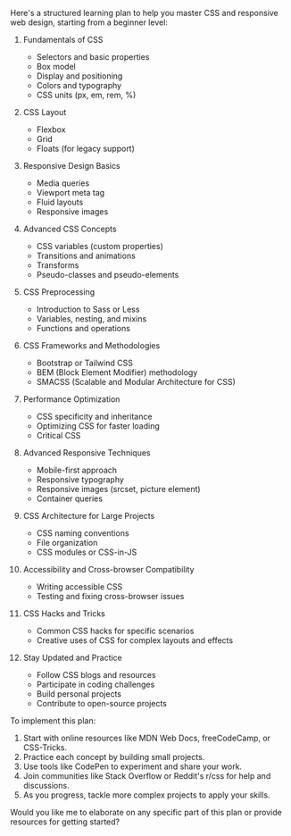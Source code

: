 Here's a structured learning plan to help you master CSS and responsive web design, starting from a beginner level:

1. Fundamentals of CSS
   - Selectors and basic properties
   - Box model
   - Display and positioning
   - Colors and typography
   - CSS units (px, em, rem, %)

2. CSS Layout
   - Flexbox
   - Grid
   - Floats (for legacy support)

3. Responsive Design Basics
   - Media queries
   - Viewport meta tag
   - Fluid layouts
   - Responsive images

4. Advanced CSS Concepts
   - CSS variables (custom properties)
   - Transitions and animations
   - Transforms
   - Pseudo-classes and pseudo-elements

5. CSS Preprocessing
   - Introduction to Sass or Less
   - Variables, nesting, and mixins
   - Functions and operations

6. CSS Frameworks and Methodologies
   - Bootstrap or Tailwind CSS
   - BEM (Block Element Modifier) methodology
   - SMACSS (Scalable and Modular Architecture for CSS)

7. Performance Optimization
   - CSS specificity and inheritance
   - Optimizing CSS for faster loading
   - Critical CSS

8. Advanced Responsive Techniques
   - Mobile-first approach
   - Responsive typography
   - Responsive images (srcset, picture element)
   - Container queries

9. CSS Architecture for Large Projects
   - CSS naming conventions
   - File organization
   - CSS modules or CSS-in-JS

10. Accessibility and Cross-browser Compatibility
    - Writing accessible CSS
    - Testing and fixing cross-browser issues

11. CSS Hacks and Tricks
    - Common CSS hacks for specific scenarios
    - Creative uses of CSS for complex layouts and effects

12. Stay Updated and Practice
    - Follow CSS blogs and resources
    - Participate in coding challenges
    - Build personal projects
    - Contribute to open-source projects

To implement this plan:

1. Start with online resources like MDN Web Docs, freeCodeCamp, or CSS-Tricks.
2. Practice each concept by building small projects.
3. Use tools like CodePen to experiment and share your work.
4. Join communities like Stack Overflow or Reddit's r/css for help and discussions.
5. As you progress, tackle more complex projects to apply your skills.

Would you like me to elaborate on any specific part of this plan or provide resources for getting started?
